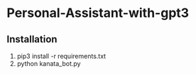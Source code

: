# Personal-Assistant-with-gpt3
## Installation
1. pip3 install -r requirements.txt
2. python kanata_bot.py
